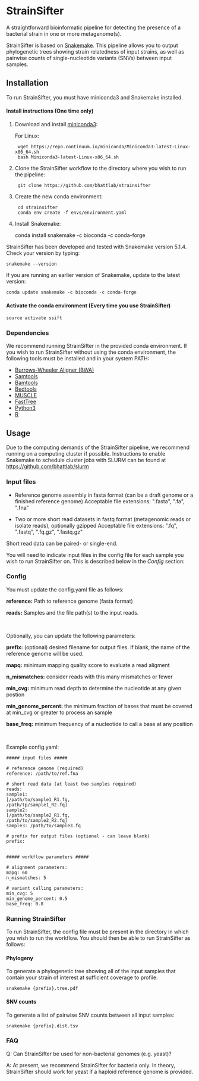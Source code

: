 # StrainSifter

A straightforward bioinformatic pipeline for detecting the presence of a bacterial strain in one or more metagenome(s).

StrainSifter is based on [Snakemake](https://snakemake.readthedocs.io/en/stable/). This pipeline allows you to output phylogenetic trees showing strain relatedness of input strains, as well as pairwise counts of single-nucleotide variants (SNVs) between input samples.

## Installation

To run StrainSifter, you must have miniconda3 and Snakemake installed.

#### Install instructions (One time only)
1. Download and install [miniconda3](https://conda.io/miniconda.html):

    For Linux:

        wget https://repo.continuum.io/miniconda/Miniconda3-latest-Linux-x86_64.sh
        bash Miniconda3-latest-Linux-x86_64.sh

2. Clone the StrainSifter workflow to the directory where you wish to run the pipeline:

        git clone https://github.com/bhattlab/strainsifter

3. Create the new conda environment:

        cd strainsifter
        conda env create -f envs/environment.yaml

4. Install Snakemake:

    conda install snakemake -c bioconda -c conda-forge

  StrainSifter has been developed and tested with Snakemake version 5.1.4. Check your version by typing:

    snakemake --version

  If you are running an earlier version of Snakemake, update to the latest version:

    conda update snakemake -c bioconda -c conda-forge

#### Activate the conda environment (Every time you use StrainSifter)

    source activate ssift

### Dependencies

We recommend running StrainSifter in the provided conda environment. If you wish to run StrainSifter without using the conda environment, the following tools must be installed and in your system PATH:
* [Burrows-Wheeler Aligner (BWA)](http://bio-bwa.sourceforge.net)
* [Samtools](http://www.htslib.org)
* [Bamtools](https://github.com/pezmaster31/bamtools)
* [Bedtools](http://bedtools.readthedocs.io/en/latest/)
* [MUSCLE](https://www.drive5.com/muscle/)
* [FastTree](http://www.microbesonline.org/fasttree/)
* [Python3](https://www.python.org/downloads/)
* [R](https://www.r-project.org)

## Usage

Due to the computing demands of the StrainSifter pipeline, we recommend running on a computing cluster if possible.
Instructions to enable Snakemake to schedule cluster jobs with SLURM can be found at https://github.com/bhattlab/slurm

### Input files

* Reference genome assembly in fasta format (can be a draft genome or a finished reference genome)
Acceptable file extensions: ".fasta", ".fa", ".fna"

* Two or more short read datasets in fastq format (metagenomic reads or isolate reads), optionally gzipped
Acceptable file extensions: ".fq", ".fastq", ".fq.gz", ".fastq.gz"

Short read data can be paired- or single-end.

You will need to indicate input files in the config file for each sample you wish to run StrainSifter on. This is described below in the *Config* section:

### Config

You must update the config.yaml file as follows:

**reference:** Path to reference genome (fasta format)

**reads:** Samples and the file path(s) to the input reads.

<br>

Optionally, you can update the following parameters:

**prefix:** (optional) desired filename for output files. If blank, the name of the reference genome will be used.

**mapq:** minimum mapping quality score to evaluate a read aligment

**n_mismatches:** consider reads with this many mismatches or fewer

**min_cvg:** minimum read depth to determine the nucleotide at any given postion

**min_genome_percent:** the minimum fraction of bases that must be covered at min_cvg or greater to process an sample

**base_freq:** minimum frequency of a nucleotide to call a base at any position

<br>

Example config.yaml:

    ##### input files #####

    # reference genome (required)
    reference: /path/to/ref.fna

    # short read data (at least two samples required)
    reads:
    sample1:
    [/path/to/sample1_R1.fq,
    /path/tp/sample1_R2.fq]
    sample2:
    [/path/to/sample2_R1.fq,
    /path/to/sample2_R2.fq]
    sample3: /path/to/sample3.fq

    # prefix for output files (optional - can leave blank)
    prefix:


    ##### workflow parameters #####

    # alignment parameters:
    mapq: 60
    n_mismatches: 5

    # variant calling parameters:
    min_cvg: 5
    min_genome_percent: 0.5
    base_freq: 0.8


### Running StrainSifter

To run StrainSifter, the config file must be present in the directory in which you wish to run the workflow.
You should then be able to run StrainSifter as follows:

#### Phylogeny

To generate a phylogenetic tree showing all of the input samples that contain your strain of interest at sufficient coverage to profile:

    snakemake {prefix}.tree.pdf

#### SNV counts

To generate a list of pairwise SNV counts between all input samples:

    snakemake {prefix}.dist.tsv

### FAQ

Q: Can StrainSifter be used for non-bacterial genomes (e.g. yeast)?

A: At present, we recommend StrainSifter for bacteria only. In theory, StrainSifter should work for yeast if a haploid reference genome is provided.
